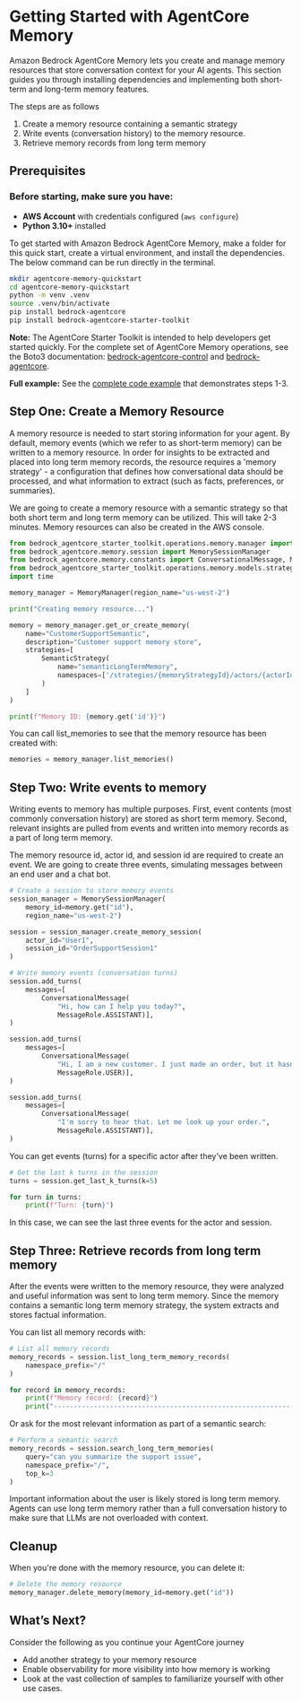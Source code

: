 # Getting Started with AgentCore Memory

Amazon Bedrock AgentCore Memory lets you create and manage memory resources that store conversation context for your AI agents. This section guides you through installing dependencies and implementing both short-term and long-term memory features.

The steps are as follows

1. Create a memory resource containing a semantic strategy
2. Write events (conversation history) to the memory resource.
3. Retrieve memory records from long term memory

## Prerequisites

### Before starting, make sure you have:

* **AWS Account** with credentials configured (`aws configure`)
* **Python 3.10+** installed


To get started with Amazon Bedrock AgentCore Memory, make a folder for this quick start, create a virtual environment, and install the dependencies. The below command can be run directly in the terminal.

```bash
mkdir agentcore-memory-quickstart
cd agentcore-memory-quickstart
python -m venv .venv
source .venv/bin/activate
pip install bedrock-agentcore
pip install bedrock-agentcore-starter-toolkit
```


**Note:** The AgentCore Starter Toolkit is intended to help developers get started quickly. For the complete set of AgentCore Memory operations, see the Boto3 documentation: [bedrock-agentcore-control](https://boto3.amazonaws.com/v1/documentation/api/latest/reference/services/bedrock-agentcore-control.html) and [bedrock-agentcore](https://boto3.amazonaws.com/v1/documentation/api/latest/reference/services/bedrock-agentcore.html).



**Full example:** See the [complete code example](../../examples/semantic_search.md) that demonstrates steps 1-3.

## Step One: Create a Memory Resource

A memory resource is needed to start storing information for your agent. By default, memory events (which we refer to as short-term memory) can be written to a memory resource. In order for insights to be extracted and placed into long term memory records, the resource requires a 'memory strategy' - a configuration that defines how conversational data should be processed, and what information to extract (such as facts, preferences, or summaries).

We are going to create a memory resource with a semantic strategy so that both short term and long term memory can be utilized. This will take 2-3 minutes. Memory resources can also be created in the AWS console.

```python
from bedrock_agentcore_starter_toolkit.operations.memory.manager import MemoryManager
from bedrock_agentcore.memory.session import MemorySessionManager
from bedrock_agentcore.memory.constants import ConversationalMessage, MessageRole
from bedrock_agentcore_starter_toolkit.operations.memory.models.strategies import SemanticStrategy
import time

memory_manager = MemoryManager(region_name="us-west-2")

print("Creating memory resource...")

memory = memory_manager.get_or_create_memory(
    name="CustomerSupportSemantic",
    description="Customer support memory store",
    strategies=[
        SemanticStrategy(
            name="semanticLongTermMemory",
            namespaces=['/strategies/{memoryStrategyId}/actors/{actorId}'],
        )
    ]
)

print(f"Memory ID: {memory.get('id')}")

```


You can call list_memories to see that the memory resource has been created with:

```python
memories = memory_manager.list_memories()
```



## Step Two: Write events to memory

Writing events to memory has multiple purposes. First, event contents (most commonly conversation history) are stored as short term memory. Second, relevant insights are pulled from events and written into memory records as a part of long term memory.

The memory resource id, actor id, and session id are required to create an event. We are going to create three events, simulating messages between an end user and a chat bot.


```python
# Create a session to store memory events
session_manager = MemorySessionManager(
    memory_id=memory.get("id"),
    region_name="us-west-2")

session = session_manager.create_memory_session(
    actor_id="User1",
    session_id="OrderSupportSession1"
)

# Write memory events (conversation turns)
session.add_turns(
    messages=[
        ConversationalMessage(
            "Hi, how can I help you today?",
            MessageRole.ASSISTANT)],
)

session.add_turns(
    messages=[
        ConversationalMessage(
            "Hi, I am a new customer. I just made an order, but it hasn't arrived. The Order number is #35476",
            MessageRole.USER)],
)

session.add_turns(
    messages=[
        ConversationalMessage(
            "I'm sorry to hear that. Let me look up your order.",
            MessageRole.ASSISTANT)],
)
```


You can get events (turns) for a specific actor after they’ve been written.


```python
# Get the last k turns in the session
turns = session.get_last_k_turns(k=5)

for turn in turns:
    print(f"Turn: {turn}")
```


In this case, we can see the last three events for the actor and session.

## Step Three: Retrieve records from long term memory

After the events were written to the memory resource, they were analyzed and useful information was sent to long term memory. Since the memory contains a semantic long term memory strategy, the system extracts and stores factual information.

You can list all memory records with:

```python
# List all memory records
memory_records = session.list_long_term_memory_records(
    namespace_prefix="/"
)

for record in memory_records:
    print(f"Memory record: {record}")
    print("--------------------------------------------------------------------")
```

Or ask for the most relevant information as part of a semantic search:

```python
# Perform a semantic search
memory_records = session.search_long_term_memories(
    query="can you summarize the support issue",
    namespace_prefix="/",
    top_k=3
)
```


Important information about the user is likely stored is long term memory. Agents can use long term memory rather than a full conversation history to make sure that LLMs are not overloaded with context.

## Cleanup

When you're done with the memory resource, you can delete it:

```python
# Delete the memory resource
memory_manager.delete_memory(memory_id=memory.get("id"))
```

## What’s Next?

Consider the following as you continue your AgentCore journey

* Add another strategy to your memory resource
* Enable observability for more visibility into how memory is working
* Look at the vast collection of samples to familiarize yourself with other use cases.
